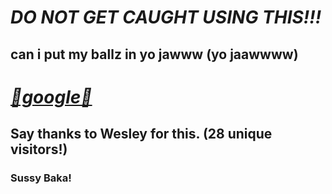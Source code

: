 # ***___DO NOT GET CAUGHT USING THIS!!!___***

## can i put my ballz in yo jawww (yo jaawwww)

# ***[💖google💖](https://google.com/)***

## Say thanks to Wesley for this. (28 unique visitors!)

### Sussy Baka!
